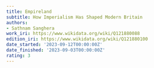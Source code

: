 ```yaml
---
title: Empireland
subtitle: How Imperialism Has Shaped Modern Britain
authors:
- Sathnam Sanghera
work_iri: https://www.wikidata.org/wiki/Q121880088
edition_iri: https://www.wikidata.org/wiki/Q121880100
date_started: '2023-09-12T00:00:00Z'
date_finished: '2023-09-03T00:00:00Z'
rating: 3
---
```


